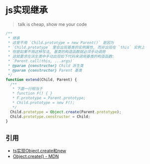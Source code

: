 # js实现继承

> talk is cheap, show me your code

```javascript
/**
 * 继承
 * 这里不用 `Child.prototype = new Parent()` 是因为
 * `Child.prototype` 里会出现基类的实例属性, 而非出现在 `this` 实例上
 * 但是如果不用这种写法, 基类的构造函数就必须手动调用
 * 这就要求在派生类中手动出现如下代码来调用基类的构造函数:
 * `Parent.call(this, ...args)`
 * @param {constructor} Child 派生类
 * @param {constructor} Parent 基类
 */
function extend(Child, Parent) {
  /**
   * 下面一行相当于
   * function F() { }
   * F.prototype = Parent.prototype;
   * Child.prototype = new F();
   */
  Child.prototype = Object.create(Parent.prototype);
  Child.prototype.constructor = Child;
}
```

## 引用

- [ts实现Object.create和new](./ts实现Object.create和new)
- [Object​.create() - MDN](https://developer.mozilla.org/zh-CN/docs/Web/JavaScript/Reference/Global_Objects/Object/create#%E7%94%A8_Object.create%E5%AE%9E%E7%8E%B0%E7%B1%BB%E5%BC%8F%E7%BB%A7%E6%89%BF)